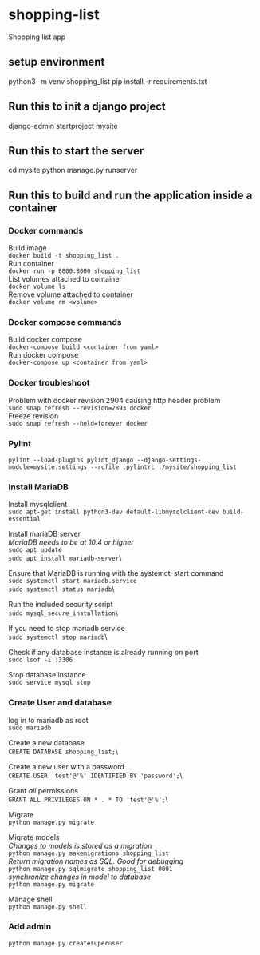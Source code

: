 # shopping-list
Shopping list app

## setup environment
python3 -m venv shopping_list
pip install -r requirements.txt

## Run this to init a django project
django-admin startproject mysite

## Run this to start the server
cd mysite
python manage.py runserver

## Run this to build and run the application inside a container
### Docker commands
Build image\
`docker build -t shopping_list .`\
Run container\
`docker run -p 8000:8000 shopping_list`\
List volumes attached to container\
`docker volume ls`\
Remove volume attached to container\
`docker volume rm <volume>`
### Docker compose commands
Build docker compose\
`docker-compose build <container from yaml>`\
Run docker compose\
`docker-compose up <container from yaml>`

### Docker troubleshoot
Problem with docker revision 2904 causing http header problem\
`sudo snap refresh --revision=2893 docker`\
Freeze revision\
`sudo snap refresh --hold=forever docker`

### Pylint
`pylint --load-plugins pylint_django --django-settings-module=mysite.settings --rcfile .pylintrc ./mysite/shopping_list`

### Install MariaDB
Install mysqlclient\
`sudo apt-get install python3-dev default-libmysqlclient-dev build-essential`

Install mariaDB server\
*MariaDB needs to be at 10.4 or higher*\
`sudo apt update`\
`sudo apt install mariadb-server`\

Ensure that MariaDB is running with the systemctl start command\
`sudo systemctl start mariadb.service`\
`sudo systemctl status mariadb`\

Run the included security script\
`sudo mysql_secure_installation`\

If you need to stop mariadb service\
`sudo systemctl stop mariadb`\

Check if any database instance is already running on port\
`sudo lsof -i :3306`

Stop database instance\
`sudo service mysql stop`

### Create User and database
log in to mariadb as root\
`sudo mariadb`

Create a new database\
`CREATE DATABASE shopping_list;`\

Create a new user with a password\
`CREATE USER 'test'@'%' IDENTIFIED BY 'password';`\

Grant *all* permissions\
`GRANT ALL PRIVILEGES ON * . * TO 'test'@'%';`\

Migrate\
`python manage.py migrate`

Migrate models\
*Changes to models is stored as a migration*\
`python manage.py makemigrations shopping_list`\
*Return migration names as SQL. Good for debugging*\
`python manage.py sqlmigrate shopping_list 0001`\
*synchronize changes in model to database* \
`python manage.py migrate`

Manage shell\
`python manage.py shell`

### Add admin
`python manage.py createsuperuser`
